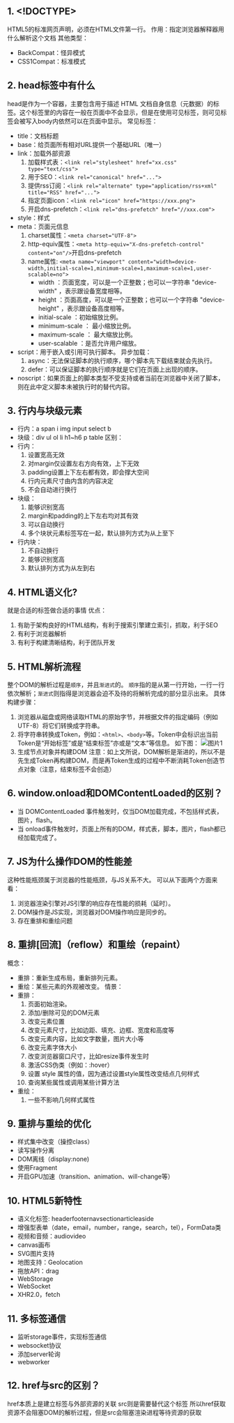 ## 1. <!DOCTYPE>

HTML5的标准网页声明，必须在HTML文件第一行。
作用：指定浏览器解释器用什么解析这个文档
其他类型：
* BackCompat：怪异模式
* CSS1Compat：标准模式

## 2. head标签中有什么

head是作为一个容器，主要包含用于描述 HTML 文档自身信息（元数据）的标签。这个标签里的内容在一般在页面中不会显示，但是在使用可见标签，则可见标签会被写入body内依然可以在页面中显示。
常见标签：
- title：文档标题
- base：给页面所有相对URL提供一个基础URL（唯一）
- link：加载外部资源
    1. 加载样式表：`<link rel="stylesheet" href="xx.css" type="text/css">`
    2. 用于SEO：`<link rel="canonical" href="...">`
    3. 提供rss订阅：`<link rel="alternate" type="application/rss+xml" title="RSS" href="...">`
    4. 指定页面icon：`<link rel="icon" href="https://xxx.png">`
    5. 开启dns-prefetch：`<link rel="dns-prefetch" href="//xxx.com">`
- style：样式
- meta：页面元信息
    1. charset属性：`<meta charset="UTF-8">`
    2. http-equiv属性：`<meta http-equiv="X-dns-prefetch-control" content="on"/>`开启dns-prefetch
    3. name属性: `<meta name="viewport" content="width=device-width,initial-scale=1,minimum-scale=1,maximum-scale=1,user-scalable=no">`
        - width ：页面宽度，可以是一个正整数；也可以一字符串 "device-width" ，表示跟设备宽度相等。
        - height ：页面高度，可以是一个正整数；也可以一个字符串 "device-height" ，表示跟设备高度相等。
        - initial-scale ：初始缩放比例。
        - minimum-scale ： 最小缩放比例。
        - maximum-scale ： 最大缩放比例。
        - user-scalable ：是否允许用户缩放。
- script：用于嵌入或引用可执行脚本。
    异步加载：
    1. async：无法保证脚本的执行顺序，哪个脚本先下载结束就会先执行。
    2. defer：可以保证脚本的执行顺序就是它们在页面上出现的顺序。
- noscript：如果页面上的脚本类型不受支持或者当前在浏览器中关闭了脚本，则在此中定义脚本未被执行时的替代内容。

## 3. 行内与块级元素

- 行内：a span i img input select b
- 块级：div ul ol li h1~h6 p table
区别：
- 行内：
    1. 设置宽高无效
    2. 对margin仅设置左右方向有效，上下无效
    3. padding设置上下左右都有效，即会撑大空间
    4. 行内元素尺寸由内含的内容决定
    5. 不会自动进行换行
- 块级：
    1. 能够识别宽高
    2. margin和padding的上下左右均对其有效
    3. 可以自动换行
    4. 多个块状元素标签写在一起，默认排列方式为从上至下
- 行内块：
    1. 不自动换行
    2. 能够识别宽高
    3. 默认排列方式为从左到右

## 4. HTML语义化?

就是合适的标签做合适的事情
优点：
1. 有助于架构良好的HTML结构，有利于搜索引擎建立索引，抓取，利于SEO
2. 有利于浏览器解析
3. 有利于构建清晰结构，利于团队开发

## 5. HTML解析流程

整个DOM的解析过程是`顺序`，并且`渐进式`的。
`顺序`指的是从第一行开始，一行一行依次解析；`渐进式`则指得是浏览器会迫不及待的将解析完成的部分显示出来。
具体构建步骤：
1. 浏览器从磁盘或网络读取HTML的原始字节，并根据文件的指定编码（例如 UTF-8）将它们转换成字符串。
2. 将字符串转换成Token，例如：`<html>`、`<body>`等。Token中会标识出当前Token是“开始标签”或是“结束标签”亦或是“文本”等信息。
如下图：
![图片1](https://i.niupic.com/images/2020/10/04/8LrG.png)
3. 生成节点对象并构建DOM
注意：如上文所说，DOM解析是渐进的，所以不是先生成Token再构建DOM，而是再Token生成的过程中不断消耗Token创造节点对象（注意，结束标签不会创造）

## 6. window.onload和DOMContentLoaded的区别？

* 当 DOMContentLoaded 事件触发时，仅当DOM加载完成，不包括样式表，图片，flash。
* 当 onload事件触发时，页面上所有的DOM，样式表，脚本，图片，flash都已经加载完成了。

## 7. JS为什么操作DOM的性能差
这种性能瓶颈属于浏览器的性能瓶颈，与JS关系不大。
可以从下面两个方面来看：
1. 浏览器渲染引擎对JS引擎的响应存在性能的损耗（延时）。
2. DOM操作是JS实现，浏览器对DOM操作响应是同步的。
3. 存在重排和重绘问题

## 8. 重排[回流]（reflow）和重绘（repaint）
概念：
* 重排：重新生成布局，重新排列元素。
* 重绘：某些元素的外观被改变。
情景：
* 重排：
    1. 页面初始渲染。
    2. 添加/删除可见的DOM元素
    3. 改变元素位置
    4. 改变元素尺寸，比如边距、填充、边框、宽度和高度等
    5. 改变元素内容，比如文字数量，图片大小等
    6. 改变元素字体大小
    7. 改变浏览器窗口尺寸，比如resize事件发生时
    8. 激活CSS伪类（例如：:hover）
    9. 设置 style 属性的值，因为通过设置style属性改变结点几何样式
    10. 查询某些属性或调用某些计算方法
* 重绘：
    1. 一些不影响几何样式属性

## 9. 重排与重绘的优化

* 样式集中改变（操控class）
* 读写操作分离
* DOM离线（display:none)
* 使用Fragment
* 开启GPU加速（transition、animation、will-change等）

## 10. HTML5新特性
* 语义化标签: headerfooternavsectionarticleaside
* 增强型表单（date，email，number，range，search，tel），FormData类
* 视频和音频：audiovideo
* canvas画布
* SVG图片支持
* 地图支持：Geolocation
* 拖放API：drag
* WebStorage
* WebSocket
* XHR2.0，fetch

## 11. 多标签通信
* 监听storage事件，实现标签通信
* websocket协议
* 添加server轮询
* webworker

## 12. href与src的区别？
href本质上是建立标签与外部资源的关联
src则是需要替代这个标签
所以href获取资源不会阻塞DOM的解析过程，但是src会阻塞渲染进程等待资源的获取
